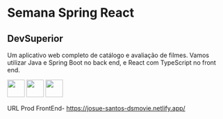 # Semana Spring React

## DevSuperior

Um aplicativo web completo de catálogo e avaliação de filmes. Vamos utilizar Java e Spring Boot no back end, e React com TypeScript no front end.

<img src="https://cdn.jsdelivr.net/gh/devicons/devicon/icons/react/react-original.svg" width="40" height="40" />  <img src="https://cdn.jsdelivr.net/gh/devicons/devicon/icons/java/java-original.svg" width="40" height="40" /> <img src="https://cdn.jsdelivr.net/gh/devicons/devicon/icons/spring/spring-original.svg" width="40" height="40" />

URL Prod FrontEnd- https://josue-santos-dsmovie.netlify.app/


